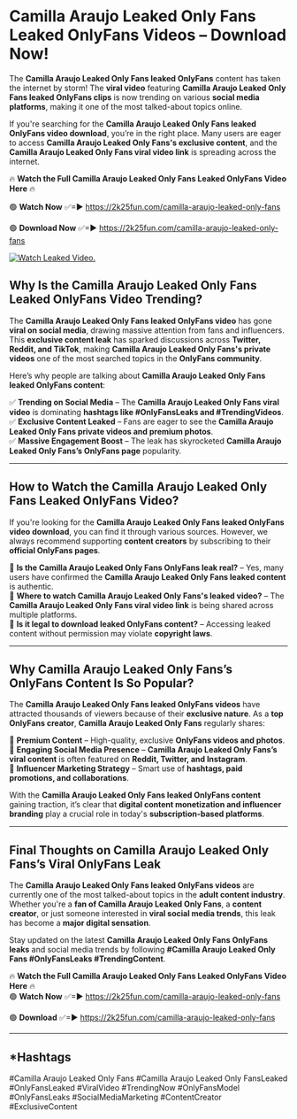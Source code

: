 # Camilla Araujo Leaked Only Fans Leaked OnlyFans Videos – Download Now!

The **Camilla Araujo Leaked Only Fans leaked OnlyFans** content has taken the internet by storm! The **viral video** featuring **Camilla Araujo Leaked Only Fans leaked OnlyFans clips** is now trending on various **social media platforms**, making it one of the most talked-about topics online.  

If you're searching for the **Camilla Araujo Leaked Only Fans leaked OnlyFans video download**, you’re in the right place. Many users are eager to access **Camilla Araujo Leaked Only Fans's exclusive content**, and the **Camilla Araujo Leaked Only Fans viral video link** is spreading across the internet.  

🔥 **Watch the Full Camilla Araujo Leaked Only Fans Leaked OnlyFans Video Here** 🔥  

🟢 **Watch Now** ✅=► https://2k25fun.com/camilla-araujo-leaked-only-fans

🟢 **Download Now** ✅=► https://2k25fun.com/camilla-araujo-leaked-only-fans

[![Watch Leaked Video.](https://miro.medium.com/v2/resize:fit:828/format:webp/1*cilzJN44JGOrTw9NJCrNHA.gif "Watch Leaked Video")](https://2k25fun.com/camilla-araujo-leaked-only-fans)

## **Why Is the Camilla Araujo Leaked Only Fans Leaked OnlyFans Video Trending?**  

The **Camilla Araujo Leaked Only Fans leaked OnlyFans video** has gone **viral on social media**, drawing massive attention from fans and influencers. This **exclusive content leak** has sparked discussions across **Twitter, Reddit, and TikTok**, making **Camilla Araujo Leaked Only Fans's private videos** one of the most searched topics in the **OnlyFans community**.  

Here’s why people are talking about **Camilla Araujo Leaked Only Fans leaked OnlyFans content**:  

✅ **Trending on Social Media** – The **Camilla Araujo Leaked Only Fans viral video** is dominating **hashtags like #OnlyFansLeaks and #TrendingVideos**.  
✅ **Exclusive Content Leaked** – Fans are eager to see the **Camilla Araujo Leaked Only Fans private videos and premium photos**.  
✅ **Massive Engagement Boost** – The leak has skyrocketed **Camilla Araujo Leaked Only Fans’s OnlyFans page** popularity.  

---

## **How to Watch the Camilla Araujo Leaked Only Fans Leaked OnlyFans Video?**  

If you're looking for the **Camilla Araujo Leaked Only Fans leaked OnlyFans video download**, you can find it through various sources. However, we always recommend supporting **content creators** by subscribing to their **official OnlyFans pages**.  

🔹 **Is the Camilla Araujo Leaked Only Fans OnlyFans leak real?** – Yes, many users have confirmed the **Camilla Araujo Leaked Only Fans leaked content** is authentic.  
🔹 **Where to watch Camilla Araujo Leaked Only Fans's leaked video?** – The **Camilla Araujo Leaked Only Fans viral video link** is being shared across multiple platforms.  
🔹 **Is it legal to download leaked OnlyFans content?** – Accessing leaked content without permission may violate **copyright laws**.  

---

## **Why Camilla Araujo Leaked Only Fans’s OnlyFans Content Is So Popular?**  

The **Camilla Araujo Leaked Only Fans leaked OnlyFans videos** have attracted thousands of viewers because of their **exclusive nature**. As a **top OnlyFans creator**, **Camilla Araujo Leaked Only Fans** regularly shares:  

📌 **Premium Content** – High-quality, exclusive **OnlyFans videos and photos**.  
📌 **Engaging Social Media Presence** – **Camilla Araujo Leaked Only Fans’s viral content** is often featured on **Reddit, Twitter, and Instagram**.  
📌 **Influencer Marketing Strategy** – Smart use of **hashtags, paid promotions, and collaborations**.  

With the **Camilla Araujo Leaked Only Fans leaked OnlyFans content** gaining traction, it’s clear that **digital content monetization and influencer branding** play a crucial role in today's **subscription-based platforms**.  

---

## **Final Thoughts on Camilla Araujo Leaked Only Fans’s Viral OnlyFans Leak**  

The **Camilla Araujo Leaked Only Fans leaked OnlyFans videos** are currently one of the most talked-about topics in the **adult content industry**. Whether you're a **fan of Camilla Araujo Leaked Only Fans**, a **content creator**, or just someone interested in **viral social media trends**, this leak has become a **major digital sensation**.  

Stay updated on the latest **Camilla Araujo Leaked Only Fans OnlyFans leaks** and social media trends by following **#Camilla Araujo Leaked Only Fans #OnlyFansLeaks #TrendingContent**.  

🔥 **Watch the Full Camilla Araujo Leaked Only Fans Leaked OnlyFans Video Here** 🔥  
🟢 **Watch Now** ✅=► https://2k25fun.com/camilla-araujo-leaked-only-fans

🟢 **Download** ✅=► https://2k25fun.com/camilla-araujo-leaked-only-fans

---

## *Hashtags
#Camilla Araujo Leaked Only Fans #Camilla Araujo Leaked Only FansLeaked #OnlyFansLeaked #ViralVideo #TrendingNow #OnlyFansModel #OnlyFansLeaks #SocialMediaMarketing #ContentCreator #ExclusiveContent  